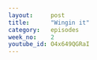 ```yaml
---
layout:     post
title:      "Wingin it"
category:   episodes
week_no:    2
youtube_id: O4x649QGRaI
---
```

